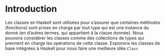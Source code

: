 # Introduction
Les classes en Haskell sont utilisées pour s’assurer que certaines méthodes (fonctions) sont prises en charge par tout type qui est une instance du donné (en d’autres termes, qui appartient à la classe donnée). Nous pouvons considérer les classes comme des collections de types qui prennent en charge les opérations de cette classe. Explorons les classes de base intégrées à Haskell pour nous faire une meilleure idée.```Class```
